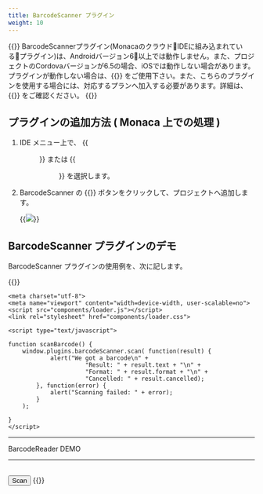 ```yaml
---
title: BarcodeScanner プラグイン
weight: 10
---
```


{{<note>}}
BarcodeScannerプラグイン(MonacaのクラウドIDEに組み込まれているプラグイン)は、Androidバージョン6以上では動作しません。また、プロジェクトのCordovaバージョンが6.5の場合、iOSでは動作しない場合があります。プラグインが動作しない場合は、{{<link href="https://github.com/phonegap/phonegap-plugin-barcodescanner" title="PhoneGap Plugin BarcodeScanner">}} をご使用下さい。また、こちらのプラグインを使用する場合には、対応するプランへ加入する必要があります。詳細は、{{<link href="https://monaca.mobi/en/pricing" title="料金プラン">}} をご確認ください。
{{</note>}}

プラグインの追加方法 ( Monaca 上での処理 )
------------------------------------------

1.  IDE メニュー上で、 {{<menu menu1="ファイル" menu2="Cordova プラグインの管理">}} または
    {{<menu menu1="設定" menu2="Cordova プラグインの管理">}} を選択します。

2.  BarcodeScanner の {{<guilabel name="有効">}} ボタンをクリックして、プロジェクトへ追加します。

    {{<img src="/images/reference/third_party_phonegap/barcode_scanner/1.png">}}

BarcodeScanner プラグインのデモ
-------------------------------

BarcodeScanner プラグインの使用例を、次に記します。

{{<highlight javascript>}}
<!DOCTYPE HTML>
<html>
<head>
    <title>Barcode Scanner DEMO</title>

    <meta charset="utf-8">
    <meta name="viewport" content="width=device-width, user-scalable=no">
    <script src="components/loader.js"></script>
    <link rel="stylesheet" href="components/loader.css">

    <script type="text/javascript">

    function scanBarcode() {
        window.plugins.barcodeScanner.scan( function(result) {
                alert("We got a barcode\n" +
                          "Result: " + result.text + "\n" +
                          "Format: " + result.format + "\n" +
                          "Cancelled: " + result.cancelled);
            }, function(error) {
                alert("Scanning failed: " + error);
            }
        );

    }
    </script>
</head>

<body>
    <hr> BarcodeReader DEMO <hr><br>
    <input type="button" onClick ="scanBarcode()" value ="Scan" />
</body>
</html>
{{</highlight>}}